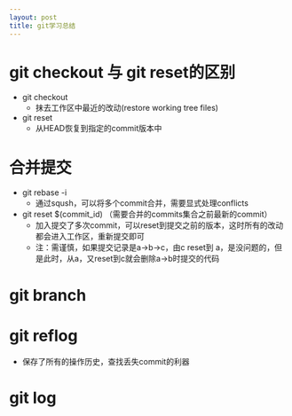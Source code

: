```yaml
---
layout: post
title: git学习总结
---
```


# git checkout 与 git reset的区别
+ git checkout
    - 抹去工作区中最近的改动(restore working tree files)
+ git reset
    - 从HEAD恢复到指定的commit版本中

# 合并提交
+ git rebase -i
    - 通过sqush，可以将多个commit合并，需要显式处理conflicts
+ git reset $(commit_id) （需要合并的commits集合之前最新的commit）
    - 加入提交了多次commit，可以reset到提交之前的版本，这时所有的改动都会进入工作区，重新提交即可
    - 注：需谨慎，如果提交记录是a->b->c，由c reset到 a，是没问题的，但是此时，从a，又reset到c就会删除a->b时提交的代码

# git branch

# git reflog
+ 保存了所有的操作历史，查找丢失commit的利器

# git log